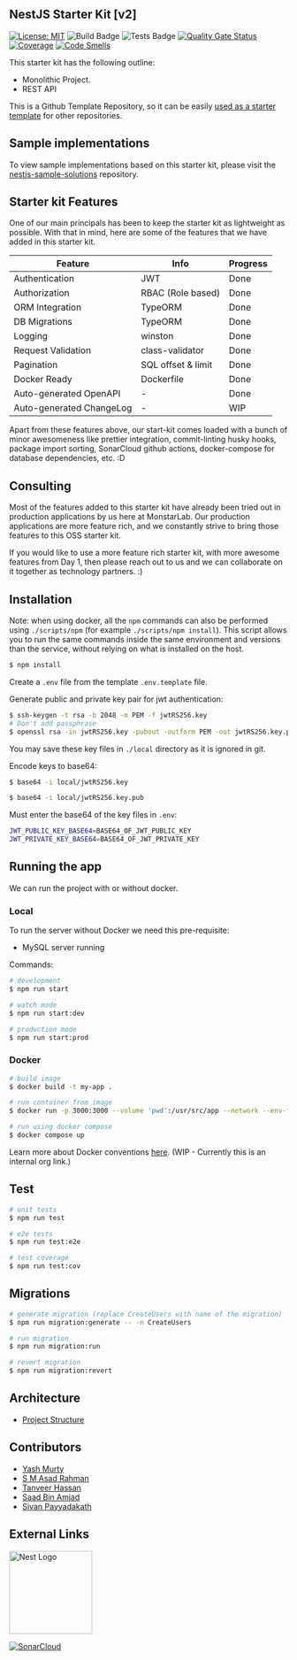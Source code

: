 ## NestJS Starter Kit [v2]

[![License: MIT](https://img.shields.io/badge/License-MIT-green.svg)](https://opensource.org/licenses/MIT)
![Build Badge](https://github.com/monstar-lab-oss/nestjs-starter-rest-api/workflows/build/badge.svg)
![Tests Badge](https://github.com/monstar-lab-oss/nestjs-starter-rest-api/workflows/tests/badge.svg)
[![Quality Gate Status](https://sonarcloud.io/api/project_badges/measure?project=monstar-lab-oss_nestjs-starter-rest-api&metric=alert_status)](https://sonarcloud.io/dashboard?id=monstar-lab-oss_nestjs-starter-rest-api)
[![Coverage](https://sonarcloud.io/api/project_badges/measure?project=monstar-lab-oss_nestjs-starter-rest-api&metric=coverage)](https://sonarcloud.io/dashboard?id=monstar-lab-oss_nestjs-starter-rest-api)
[![Code Smells](https://sonarcloud.io/api/project_badges/measure?project=monstar-lab-oss_nestjs-starter-rest-api&metric=code_smells)](https://sonarcloud.io/dashboard?id=monstar-lab-oss_nestjs-starter-rest-api)

This starter kit has the following outline:

- Monolithic Project.
- REST API

This is a Github Template Repository, so it can be easily [used as a starter template](https://docs.github.com/en/github/creating-cloning-and-archiving-repositories/creating-a-repository-from-a-template) for other repositories.

## Sample implementations

To view sample implementations based on this starter kit, please visit the [nestjs-sample-solutions](https://github.com/monstar-lab-oss/nestjs-sample-solutions) repository.

## Starter kit Features

One of our main principals has been to keep the starter kit as lightweight as possible. With that in mind, here are some of the features that we have added in this starter kit.

| Feature                  | Info               | Progress |
|--------------------------|--------------------|----------|
| Authentication           | JWT                | Done     |
| Authorization            | RBAC (Role based)  | Done     |
| ORM Integration          | TypeORM            | Done     |
| DB Migrations            | TypeORM            | Done     |
| Logging                  | winston            | Done     |
| Request Validation       | class-validator    | Done     |
| Pagination               | SQL offset & limit | Done     |
| Docker Ready             | Dockerfile         | Done     |
| Auto-generated OpenAPI   | -                  | Done     |
| Auto-generated ChangeLog | -                  | WIP      |

Apart from these features above, our start-kit comes loaded with a bunch of minor awesomeness like prettier integration, commit-linting husky hooks, package import sorting, SonarCloud github actions, docker-compose for database dependencies, etc. :D

## Consulting

Most of the features added to this starter kit have already been tried out in production applications by us here at MonstarLab. Our production applications are more feature rich, and we constantly strive to bring those features to this OSS starter kit.

If you would like to use a more feature rich starter kit, with more awesome features from Day 1, then please reach out to us and we can collaborate on it together as technology partners. :)

## Installation

Note: when using docker, all the `npm` commands can also be performed using `./scripts/npm` (for example `./scripts/npm install`).
This script allows you to run the same commands inside the same environment and versions than the service, without relying on what is installed on the host.

```bash
$ npm install
```

Create a `.env` file from the template `.env.template` file.

Generate public and private key pair for jwt authentication:

```bash
$ ssh-keygen -t rsa -b 2048 -m PEM -f jwtRS256.key
# Don't add passphrase
$ openssl rsa -in jwtRS256.key -pubout -outform PEM -out jwtRS256.key.pub
```

You may save these key files in `./local` directory as it is ignored in git.

Encode keys to base64:

```bash
$ base64 -i local/jwtRS256.key

$ base64 -i local/jwtRS256.key.pub
```

Must enter the base64 of the key files in `.env`:

```bash
JWT_PUBLIC_KEY_BASE64=BASE64_OF_JWT_PUBLIC_KEY
JWT_PRIVATE_KEY_BASE64=BASE64_OF_JWT_PRIVATE_KEY
```

## Running the app

We can run the project with or without docker.

### Local

To run the server without Docker we need this pre-requisite:

- MySQL server running

Commands:

```bash
# development
$ npm run start

# watch mode
$ npm run start:dev

# production mode
$ npm run start:prod
```

### Docker

```bash
# build image
$ docker build -t my-app .

# run container from image
$ docker run -p 3000:3000 --volume 'pwd':/usr/src/app --network --env-file .env my-app

# run using docker compose
$ docker compose up
```

Learn more about Docker conventions [here](https://github.com/monstar-lab-group/nodejs-backend/blob/master/architecture/docker-ready.md). (WIP - Currently this is an internal org link.)

## Test

```bash
# unit tests
$ npm run test

# e2e tests
$ npm run test:e2e

# test coverage
$ npm run test:cov
```

## Migrations

```bash
# generate migration (replace CreateUsers with name of the migration)
$ npm run migration:generate -- -n CreateUsers

# run migration
$ npm run migration:run

# revert migration
$ npm run migration:revert
```

## Architecture

- [Project Structure](./docs/project-structure.md)

## Contributors

- [Yash Murty](https://github.com/yashmurty)
- [S M Asad Rahman](https://github.com/asad-mlbd)
- [Tanveer Hassan](https://github.com/war1oc)
- [Saad Bin Amjad](https://github.com/Saad-Amjad)
- [Sivan Payyadakath](https://github.com/sivanpayyadakath)

## External Links

<a href="http://nestjs.com/" target="blank"><img src="https://nestjs.com/img/logo.svg" width="150" alt="Nest Logo" /></a>

[![SonarCloud](https://sonarcloud.io/images/project_badges/sonarcloud-white.svg)](https://sonarcloud.io/dashboard?id=monstar-lab-oss_nestjs-starter-rest-api)
